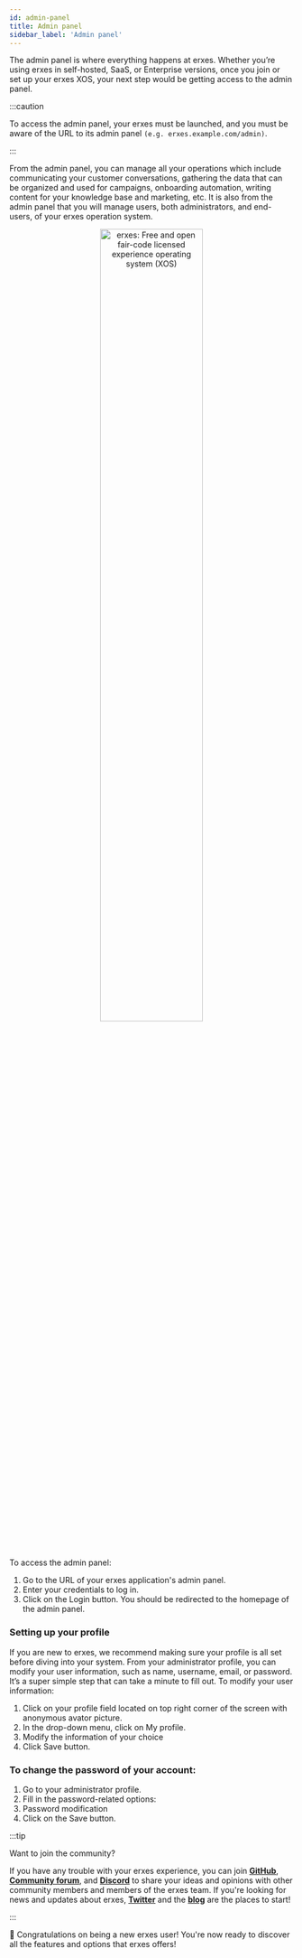 ```yaml
---
id: admin-panel
title: Admin panel
sidebar_label: 'Admin panel'
---
```


The admin panel is where everything happens at erxes. Whether you’re using erxes in self-hosted, SaaS, or Enterprise versions, once you join or set up your erxes XOS, your next step would be getting access to the admin panel.

:::caution

To access the admin panel, your erxes must be launched, and you must be aware of the URL to its admin panel `(e.g. erxes.example.com/admin)`.

:::

From the admin panel, you can manage all your operations which include communicating your customer conversations, gathering the data that can be organized and used for campaigns, onboarding automation, writing content for your knowledge base and marketing, etc. It is also from the admin panel that you will manage users, both administrators, and end-users, of your erxes operation system.

<div align="center">
<img src="https://erxes-docs.s3.us-west-2.amazonaws.com/login+screen.png" width="60%" alt="erxes: Free and open fair-code licensed experience operating system (XOS)" ></img>
</div>

To access the admin panel:

1. Go to the URL of your erxes application's admin panel.
2. Enter your credentials to log in.
3. Click on the Login button. You should be redirected to the homepage of the admin panel.

### Setting up your profile

If you are new to erxes, we recommend making sure your profile is all set before diving into your system. From your administrator profile, you can modify your user information, such as name, username, email, or password. It’s a super simple step that can take a minute to fill out.
To modify your user information:

1. Click on your profile field located on top right corner of the screen with anonymous avator picture.
2. In the drop-down menu, click on My profile.
3. Modify the information of your choice
4. Click Save button.

### To change the password of your account:

1. Go to your administrator profile.
2. Fill in the password-related options:
3. Password modification
4. Click on the Save button.

:::tip

Want to join the community?

If you have any trouble with your erxes experience, you can join <a href="https://github.com/erxes/erxes" target="_blank">**GitHub**</a>, <a href="https://github.com/erxes/erxes/discussions" >**Community forum**</a>, and <a href="https://discord.com/invite/aaGzy3gQK5" >**Discord**</a> to share your ideas and opinions with other community members and members of the erxes team. If you're looking for news and updates about erxes, <a href="https://twitter.com/erxesHQ" target="_blank">**Twitter**</a> and the <a href="https://erxes.io/blog" target="_blank">**blog**</a> are the places to start!

:::

🎉 Congratulations on being a new erxes user! You're now ready to discover all the features and options that erxes offers!
